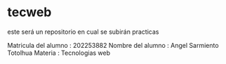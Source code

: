 # tecweb
este será un repositorio en cual se subirán practicas 

Matricula del alumno : 202253882
Nombre del alumno : Angel Sarmiento Totolhua
Materia : Tecnologias web